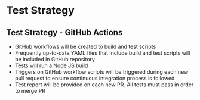 # Test Strategy

## Test Strategy - GitHub Actions

- GitHub workflows will be created to build and test scripts
- Frequently up-to-date YAML files that include build and test scripts will be included in GitHub repository
- Tests will run a Node JS build
- Triggers on GitHub workflow scripts will be triggered during each new pull request to ensure continuous integration process is followed
- Test report will be provided on each new PR. All tests must pass in order to merge PR

